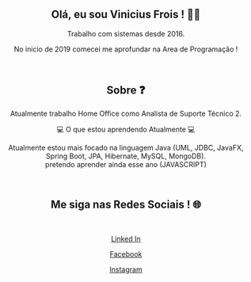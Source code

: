 <h2 align="center">Olá, eu sou Vinicius Frois ! 👨‍💻 </h2>
<p align="center">Trabalho com sistemas desde 2016. </p>
<p align="center">No inicio de 2019 comecei me aprofundar na Area de Programação ! </p><br>

<h2 align="center"> Sobre ❓</h2>
<p align="center">Atualmente trabalho Home Office como Analista de Suporte Técnico 2.</p>
<p align="center">💻 O que estou aprendendo Atualmente 💻</p>
<p align="center">Atualmente estou mais focado na linguagem Java (UML, JDBC, JavaFX, Spring Boot, JPA, Hibernate, MySQL, MongoDB).<br>pretendo aprender  ainda esse ano (JAVASCRIPT)</p><br>


<h2 align="center">Me siga nas Redes Sociais ! 🌐</h2><br>
<p align="center"><a href="https://www.linkedin.com/in/vinicius-frois-362561201/">Linked In</a></p>
<p align="center"><a href="https://www.facebook.com/profile.php?id=100004085914778">Facebook</a></p>
<p align="center"><a href="https://www.instagram.com/viniifrois/?hl=pt-br">Instagram</a></p>
